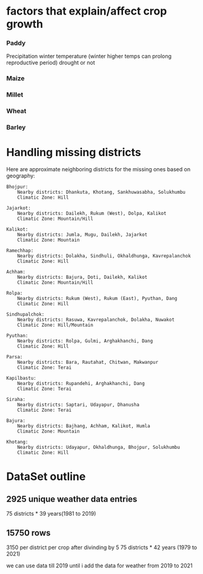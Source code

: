 # factors that explain/affect crop growth

### Paddy
Precipitation
winter temperature (winter higher temps can prolong reproductive period)
drought or not

### Maize

### Millet

### Wheat

### Barley

# Handling missing districts 
Here are approximate neighboring districts for the missing ones based on geography:

    Bhojpur:
        Nearby districts: Dhankuta, Khotang, Sankhuwasabha, Solukhumbu
        Climatic Zone: Hill

    Jajarkot:
        Nearby districts: Dailekh, Rukum (West), Dolpa, Kalikot
        Climatic Zone: Mountain/Hill

    Kalikot:
        Nearby districts: Jumla, Mugu, Dailekh, Jajarkot
        Climatic Zone: Mountain

    Ramechhap:
        Nearby districts: Dolakha, Sindhuli, Okhaldhunga, Kavrepalanchok
        Climatic Zone: Hill

    Achham:
        Nearby districts: Bajura, Doti, Dailekh, Kalikot
        Climatic Zone: Mountain/Hill

    Rolpa:
        Nearby districts: Rukum (West), Rukum (East), Pyuthan, Dang
        Climatic Zone: Hill

    Sindhupalchok:
        Nearby districts: Rasuwa, Kavrepalanchok, Dolakha, Nuwakot
        Climatic Zone: Hill/Mountain

    Pyuthan:
        Nearby districts: Rolpa, Gulmi, Arghakhanchi, Dang
        Climatic Zone: Hill

    Parsa:
        Nearby districts: Bara, Rautahat, Chitwan, Makwanpur
        Climatic Zone: Terai

    Kapilbastu:
        Nearby districts: Rupandehi, Arghakhanchi, Dang
        Climatic Zone: Terai

    Siraha:
        Nearby districts: Saptari, Udayapur, Dhanusha
        Climatic Zone: Terai

    Bajura:
        Nearby districts: Bajhang, Achham, Kalikot, Humla
        Climatic Zone: Mountain

    Khotang:
        Nearby districts: Udayapur, Okhaldhunga, Bhojpur, Solukhumbu
        Climatic Zone: Hill


# DataSet outline
## 2925 unique weather data entries
75 districts * 39 years(1981 to 2019)

## 15750 rows
3150 per district per crop after divinding by 5 
75 districts * 42 years (1979 to 2021)

we can use data till 2019 until i add the data for weather from 2019 to 2021


